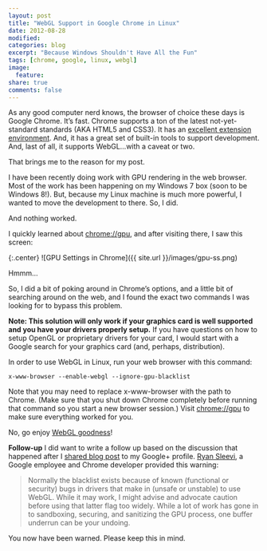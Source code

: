 ```yaml
---
layout: post
title: "WebGL Support in Google Chrome in Linux"
date: 2012-08-28
modified:
categories: blog
excerpt: "Because Windows Shouldn't Have All the Fun"
tags: [chrome, google, linux, webgl]
image:
  feature:
share: true
comments: false
---
```

As any good computer nerd knows, the browser of choice these days is Google Chrome. It’s fast. Chrome supports a ton of the latest not-yet-standard standards (AKA HTML5 and CSS3). It has an [excellent extension environment](https://chrome.google.com/webstore/category/home). And, it has a great set of built-in tools to support development. And, last of all, it supports WebGL…with a caveat or two.

That brings me to the reason for my post.

I have been recently doing work with GPU rendering in the web browser. Most of the work has been happening on my Windows 7 box (soon to be Windows 8!). But, because my Linux machine is much more powerful, I wanted to move the development to there. So, I did.

And nothing worked.

I quickly learned about [chrome://gpu](chrome://gpu/), and after visiting there, I saw this screen:

{:.center}
![GPU Settings in Chrome]({{ site.url }}/images/gpu-ss.png)

Hmmm…

So, I did a bit of poking around in Chrome’s options, and a little bit of searching around on the web, and I found the exact two commands I was looking for to bypass this problem.

**Note: This solution will only work if your graphics card is well supported and you have your drivers properly setup.** If you have questions on how to setup OpenGL or proprietary drivers for your card, I would start with a Google search for your graphics card (and, perhaps, distribution).

In order to use WebGL in Linux, run your web browser with this command:

```
x-www-browser --enable-webgl --ignore-gpu-blacklist
```

Note that you may need to replace x-www-browser with the path to Chrome. (Make sure that you shut down Chrome completely before running that command so you start a new browser session.) Visit [chrome://gpu](chrome://gpu/) to make sure everything worked for you.

No, go enjoy [WebGL goodness](http://www.chromeexperiments.com/webgl)!

**Follow-up**
I did want to write a follow up based on the discussion that happened after I [shared blog post](https://plus.google.com/103414471305322507429/posts/fScQJP84nvf) to my Google+ profile. [Ryan Sleevi](https://plus.google.com/105761279104103278252/posts), a Google employee and Chrome developer provided this warning:

> Normally the blacklist exists because of known (functional or security) bugs in drivers
> that make in (unsafe or unstable) to use WebGL. While it may work, I might advise and
> advocate caution before using that latter flag too widely.
> While a lot of work has gone in to sandboxing, securing, and sanitizing the GPU process,
> one buffer underrun can be your undoing.

You now have been warned. Please keep this in mind.
